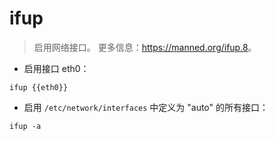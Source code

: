 # ifup

> 启用网络接口。
> 更多信息：<https://manned.org/ifup.8>。

- 启用接口 eth0：

`ifup {{eth0}}`

- 启用 `/etc/network/interfaces` 中定义为 "auto" 的所有接口：

`ifup -a`